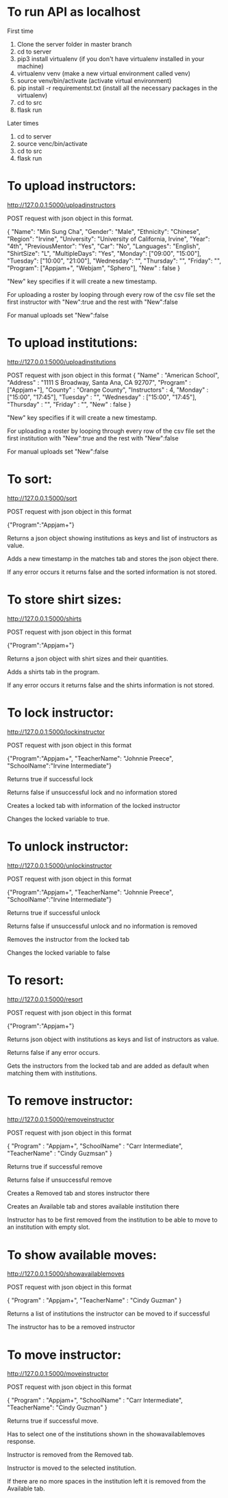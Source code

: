 # To run API as localhost

First time

1. Clone the server folder in master branch
2. cd to server
3. pip3 install virtualenv (if you don't have virtualenv installed in your machine)
4. virtualenv venv (make a new virtual environment called venv)
5. source venv/bin/activate (activate virtual environment)
6. pip install -r requirementst.txt (install all the necessary packages in the virtualenv)
7. cd to src
8. flask run

Later times
1. cd to server
2. source venc/bin/activate
3. cd to src
4. flask run

# To upload instructors:
http://127.0.0.1:5000/uploadinstructors

POST request with json object in this format.

{ "Name": "Min Sung Cha", "Gender": "Male", "Ethnicity": "Chinese", "Region": "Irvine", "University": "University of California, Irvine", "Year": "4th", "PreviousMentor": "Yes", "Car": "No", "Languages": "English", "ShirtSize": "L", "MultipleDays": "Yes", "Monday": ["09:00", "15:00"], "Tuesday": ["10:00", "21:00"], "Wednesday": "", "Thursday": "", "Friday": "", "Program": ["Appjam+", "Webjam", "Sphero"], "New" : false }

"New" key specifies if it will create a new timestamp.

For uploading a roster by looping through every row of the csv file set the first instructor with "New":true and the rest with "New":false

For manual uploads set "New":false

# To upload institutions:
http://127.0.0.1:5000/uploadinstitutions

POST request with json object in this format { "Name" : "American School", "Address" : "1111 S Broadway, Santa Ana, CA 92707", "Program" : ["Appjam+"], "County" : "Orange County", "Instructors" : 4, "Monday" : ["15:00", "17:45"], "Tuesday" : "", "Wednesday" : ["15:00", "17:45"], "Thursday" : "", "Friday" : "", "New" : false }

"New" key specifies if it will create a new timestamp.

For uploading a roster by looping through every row of the csv file set the first institution with "New":true and the rest with "New":false

For manual uploads set "New":false

# To sort:
http://127.0.0.1:5000/sort

POST request with json object in this format

{"Program":"Appjam+"}

Returns a json object showing institutions as keys and list of instructors as value.

Adds a new timestamp in the matches tab and stores the json object there.

If any error occurs it returns false and the sorted information is not stored.

# To store shirt sizes:
http://127.0.0.1:5000/shirts

POST request with json object in this format

{"Program":"Appjam+"}

Returns a json object with shirt sizes and their quantities.

Adds a shirts tab in the program.

If any error occurs it returns false and the shirts information is not stored.

# To lock instructor:
http://127.0.0.1:5000/lockinstructor

POST request with json object in this format

{"Program":"Appjam+", "TeacherName": "Johnnie Preece", "SchoolName":"Irvine Intermediate"}

Returns true if successful lock

Returns false if unsuccessful lock and no information stored

Creates a locked tab with information of the locked instructor

Changes the locked variable to true.

# To unlock instructor:
http://127.0.0.1:5000/unlockinstructor

POST request with json object in this format

{"Program":"Appjam+", "TeacherName": "Johnnie Preece", "SchoolName":"Irvine Intermediate"}

Returns true if successful unlock

Returns false if unsuccessful unlock and no information is removed

Removes the instructor from the locked tab

Changes the locked variable to false

# To resort:
http://127.0.0.1:5000/resort

POST request with json object in this format

{"Program":"Appjam+"}

Returns json object with institutions as keys and list of instructors as value.

Returns false if any error occurs.

Gets the instructors from the locked tab and are added as default when matching them with institutions.

# To remove instructor:
http://127.0.0.1:5000/removeinstructor

POST request with json object in this format

{ "Program" : "Appjam+", "SchoolName" : "Carr Intermediate", "TeacherName" : "Cindy Guzmsan" }

Returns true if successful remove

Returns false if unsuccessful remove

Creates a Removed tab and stores instructor there

Creates an Available tab and stores available institution there

Instructor has to be first removed from the institution to be able to move to an institution with empty slot.

# To show available moves:
http://127.0.0.1:5000/showavailablemoves

POST request with json object in this format

{ "Program" : "Appjam+", "TeacherName" : "Cindy Guzman" }

Returns a list of institutions the instructor can be moved to if successful

The instructor has to be a removed instructor

# To move instructor:
http://127.0.0.1:5000/moveinstructor

POST request with json object in this format

{ "Program" : "Appjam+", "SchoolName" : "Carr Intermediate", "TeacherName": "Cindy Guzman" }

Returns true if successful move.

Has to select one of the institutions shown in the showavailablemoves response.

Instructor is removed from the Removed tab.

Instructor is moved to the selected institution.

If there are no more spaces in the institution left it is removed from the Available tab.
